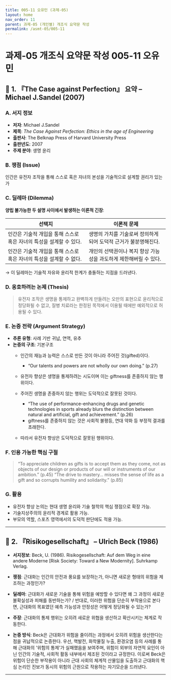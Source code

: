 ```yaml
---
title: 005-11 오유민 (과제-05)
layout: home
nav_order: 11
parent: 과제-05 (개인별) 개조식 요약문 작성
permalink: /asmt-05/005-11
---
```


# 과제-05 개조식 요약문 작성 005-11 오유민 

## 📘 1. 『The Case against Perfection』 요약 – Michael J.Sandel (2007)

### A. 서지 정보  
- **저자**: Michael J.Sandel 
- **제목**: *The Case Against Perfection: Ethics in the age of Engineering*  
- **출판사**: The Belknap Press of Harvard University Press  
- **출판년도**: 2007
- **주제 분야**: 생명 윤리


### B. 쟁점 (Issue)  
인간은 유전자 조작을 통해 스스로 혹은 자녀의 본성을 기술적으로 설계할 권리가 있는가


### C. 딜레마 (Dilemma)  
**양립 불가능한 두 설명 사이에서 발생하는 이론적 긴장**:

| 선택지 | 이론적 문제 |
|--------|-------------|
| 인간은 기술적 개입을 통해 스스로 혹은 자녀의 특성을 설계할 수 있다. | 생명의 가치를 기술로써 정의하게 되어 도덕적 근거가 불분명해진다. |
| 인간은 기술적 개입을 통해 스스로 혹은 자녀의 특성을 설계할 수 없다. | 개인의 선택권이나 복지 향상 가능성을 과도하게 제한해버릴 수 있다. |

→ 이 딜레마는 기술적 자유와 윤리적 한계가 충돌하는 지점을 드러낸다.


### D. 옹호하려는 논제 (Thesis)  
> 유전자 조작은 생명을 통제하고 완벽하게 만들려는 오만의 표현으로 윤리적으로 정당화될 수 없고, 질병 치료라는 한정된 목적에서 이용될 때에만 예외적으로 허용될 수 있다.

### E. 논증 전략 (Argument Strategy)  
- **추론 유형**: 사례 기반 귀납, 연역, 유추
- **논증의 구조**:
  기본구조
  - 인간의 재능과 능력은 스스로 만든 것이 아니라 주어진 것(gifted)이다.  
    - “Our talents and powers are not wholly our own doing.” (p.27)
  
  - 유전자 향상은 생명을 통제하려는 시도이며 이는 giftness를 존중하지 않는 행위이다.
  - 주어진 생명을 존중하지 않는 행위는 도덕적으로 잘못된 것이다.
    - “The use of performance-enhancing drugs and genetic technologies in sports already blurs the distinction between natural and artificial, gift and achievement.” (p.26)
    - giftness를 존중하지 않는 것은 사회적 불평등, 연대 약화 등 부정적 결과를 초래한다.

  - 따라서 유전자 향상은 도덕적으로 잘못된 행위이다. 


### F. 인용 가능한 핵심 구절
> “To appreciate children as gifts is to accept them as they come, not as objects of our design or products of our will or instruments of our ambition.” (p.45) 
> “The drive to mastery… misses the sense of life as a gift and so corrupts humility and solidarity.” (p.85)


### G. 활용
- 유전자 향상 논의는 현대 생명 윤리와 기술 철학의 핵심 쟁점으로 확장 가능. 
- 기술지상주의의 윤리적 경계로 활용 가능. 
- 부모의 역할, 스포츠 영역에서의 도덕적 판단에도 적용 가능.

---

## 📘 2. 『Risikogesellschaft』 – Ulrich Beck (1986)

- **서지정보**: Beck, U. (1986). Risikogesellschaft: Auf dem Weg in eine andere Moderne [Risk Society: Toward a New Modernity]. Suhrkamp Verlag.

- **쟁점**: 근대화는 인간의 안전과 풍요를 보장하는가, 아니면 새로운 형태의 위험을 제조하는 과정인가?
- **딜레마**: 근대화가 새로운 기술을 통해 위험을 예방할 수 있다면 왜 그 과정이 새로운 불확실성과 피해를 동반하는가? / 반대로, 이러한 위험을 단순히 부작용으로 본다면, 근대화의 목표였던 예측 가능성과 안정성은 어떻게 정당화될 수 있는가?  
- **주장**: 근대화의 통제 행위는 오히려 새로운 위협을 생산하고 확산시키는 체계로 작동한다.
- **논증 방식**: Beck은 근대화가 위험을 줄이려는 과정에서 오히려 위험을 생산한다는 점을 귀납적으로 논증한다. 우선, 핵발전, 화학물질 누출, 환경오염 등의 사례를 통해 근대화의 '위험의 통제'가 실패했음을 보여주며, 위험이 외부의 자연적 요인이 아닌 인간의 기술적, 사회적 활동 내부에서 제조된 것이라고 규정한다. 이로써 Beck은 위험이 단순한 부작용이 아니라 근대 사회의 체계적 산물임을 도출하고 근대화의 핵심 논리인 진보가 동시의 위험의 근원으로 작용하는 자기모순을 드러낸다.
---

